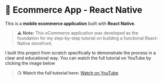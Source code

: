 # 🛒 Ecommerce App - React Native

This is a **mobile ecommerce application** built with **React Native**.

> ⚠️ **Note:** This eCommerce application was developed as the foundation for my step-by-step tutorial on building a functional React-Native storefront.

I built this project from scratch specifically to demonstrate the process in a clear and educational way. You can watch the full tutorial on YouTube by clicking the image below

  
> 📺 **Watch the full tutorial here:** [Watch on YouTube](https://www.youtube.com/watch?v=aQ6gJ5JLv-E&t=77s)
